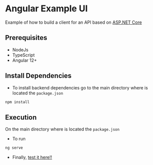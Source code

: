 # **Angular Example UI**

Example of how to build a client for an API based on [ASP.NET Core](https://github.com/jealvarez/dotnet-example-api)

## **Prerequisites**

* NodeJs
* TypeScript
* Angular 12+

## **Install Dependencies**

* To install backend dependencies go to the main directory where is located the `package.json`

```sh
npm install
```

## **Execution**

On the main directory where is located the `package.json`

* To run

```sh
ng serve
```

* Finally, [test it here!!](http://127.0.0.1:4200)
